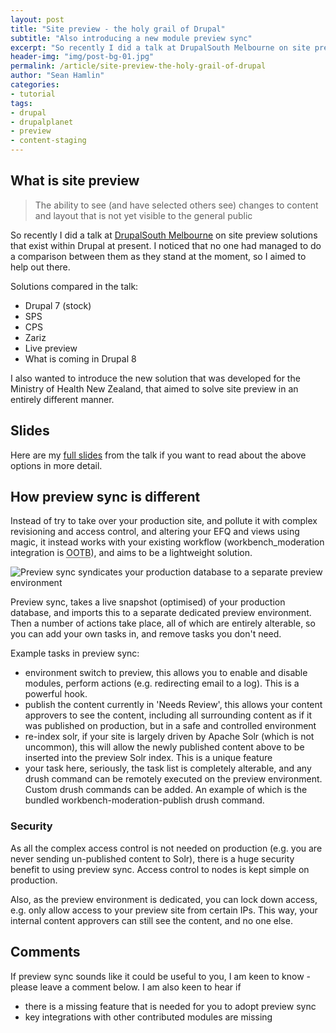 ```yaml
---
layout: post
title: "Site preview - the holy grail of Drupal"
subtitle: "Also introducing a new module preview sync"
excerpt: "So recently I did a talk at DrupalSouth Melbourne on site preview solutions that exist within Drupal at present. I noticed that no one had managed to do a comparison between them as they stand at the moment, so I aimed to help out there."
header-img: "img/post-bg-01.jpg"
permalink: /article/site-preview-the-holy-grail-of-drupal
author: "Sean Hamlin"
categories:
- tutorial
tags:
- drupal
- drupalplanet
- preview
- content-staging
---
```


## What is site preview

> The ability to see (and have selected others see) changes to content and layout that is not yet visible to the general public

So recently I did a talk at [DrupalSouth Melbourne](https://melbourne2015.drupal.org.au/session/site-preview-holy-grail-drupal) on site preview solutions that exist within Drupal at present. I noticed that no one had managed to do a comparison between them as they stand at the moment, so I aimed to help out there.

Solutions compared in the talk:

* Drupal 7 (stock)
* SPS
* CPS
* Zariz
* Live preview
* What is coming in Drupal 8

I also wanted to introduce the new solution that was developed for the Ministry of Health New Zealand, that aimed to solve site preview in an entirely different manner.

## Slides

Here are my [full slides](http://bit.ly/drupalsouthsitepreview) from the talk if you want to read about the above options in more detail.

## How preview sync is different

Instead of try to take over your production site, and pollute it with complex revisioning and access control, and altering your EFQ and views using magic, it instead works with your existing workflow (workbench_moderation integration is <abbr title="out of the box">OOTB</abbr>), and aims to be a lightweight solution.

<img src="{{ site.url }}/img/site-preview/diagram.png" alt="Preview sync syndicates your production database to a separate preview environment" class="img-responsive img-thumbnail" />

Preview sync, takes a live snapshot (optimised) of your production database, and imports this to a separate dedicated preview environment. Then a number of actions take place, all of which are entirely alterable, so you can add your own tasks in, and remove tasks you don't need.

Example tasks in preview sync:

* environment switch to preview, this allows you to enable and disable modules, perform actions (e.g. redirecting email to a log). This is a powerful hook.
* publish the content currently in 'Needs Review', this allows your content approvers to see the content, including all surrounding content as if it was published on production, but in a safe and controlled environment
* re-index solr, if your site is largely driven by Apache Solr (which is not uncommon), this will allow the newly published content above to be inserted into the preview Solr index. This is a unique feature
* your task here, seriously, the task list is completely alterable, and any drush command can be remotely executed on the preview environment. Custom drush commands can be added. An example of which is the bundled workbench-moderation-publish drush command.

### Security

As all the complex access control is not needed on production (e.g. you are never sending un-published content to Solr), there is a huge security benefit to using preview sync. Access control to nodes is kept simple on production.

Also, as the preview environment is dedicated, you can lock down access, e.g. only allow access to your preview site from certain IPs. This way, your internal content approvers can still see the content, and no one else.

## Comments

If preview sync sounds like it could be useful to you, I am keen to know - please leave a comment below. I am also keen to hear if

* there is a missing feature that is needed for you to adopt preview sync
* key integrations with other contributed modules are missing
